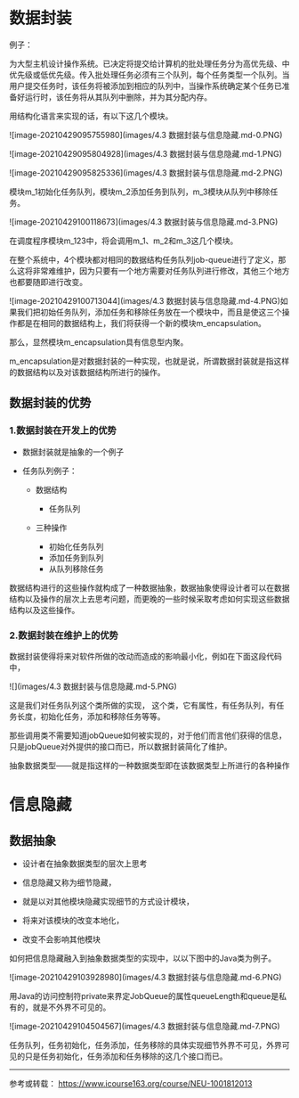 # 数据封装

例子：

为大型主机设计操作系统。已决定将提交给计算机的批处理任务分为高优先级、中优先级或低优先级。传入批处理任务必须有三个队列，每个任务类型一个队列。当用户提交任务时，该任务将被添加到相应的队列中，当操作系统确定某个任务已准备好运行时，该任务将从其队列中删除，并为其分配内存。

用结构化语言来实现的话，有以下这几个模块。



![image-20210429095755980](images/4.3 数据封装与信息隐藏.md-0.PNG)

![image-20210429095804928](images/4.3 数据封装与信息隐藏.md-1.PNG)

![image-20210429095825336](images/4.3 数据封装与信息隐藏.md-2.PNG)

模块m_1初始化任务队列，模块m_2添加任务到队列，m_3模块从队列中移除任务。

![image-20210429100118673](images/4.3 数据封装与信息隐藏.md-3.PNG)



在调度程序模块m_123中，将会调用m_1、m_2和m_3这几个模块。

在整个系统中，4个模块都对相同的数据结构任务队列job-queue进行了定义，那么这将非常难维护，因为只要有一个地方需要对任务队列进行修改，其他三个地方也都要随即进行改变。

![image-20210429100713044](images/4.3 数据封装与信息隐藏.md-4.PNG)如果我们把初始任务队列，添加任务和移除任务放在一个模块中，而且是使这三个操作都是在相同的数据结构上，我们将获得一个新的模块m_encapsulation。

那么，显然模块m_encapsulation具有信息型内聚。

m_encapsulation是对数据封装的一种实现，也就是说，所谓数据封装就是指这样的数据结构以及对该数据结构所进行的操作。



## 数据封装的优势

### 1.数据封装在开发上的优势

- 数据封装就是抽象的一个例子

- 任务队列例子：

    - 数据结构

        - 任务队列
    - 三种操作
        - 初始化任务队列
        - 添加任务到队列
        - 从队列移除任务

数据结构进行的这些操作就构成了一种数据抽象，数据抽象使得设计者可以在数据结构以及操作的层次上去思考问题，而更晚的一些时候采取考虑如何实现这些数据结构以及这些操作。





### 2.数据封装在维护上的优势

数据封装使得将来对软件所做的改动而造成的影响最小化，例如在下面这段代码中，

![](images/4.3 数据封装与信息隐藏.md-5.PNG)

这是我们对任务队列这个类所做的实现， 这个类，它有属性，有任务队列，有任务长度，初始化任务，添加和移除任务等等。

那些调用类不需要知道jobQueue如何被实现的，对于他们而言他们获得的信息，只是jobQueue对外提供的接口而已，所以数据封装简化了维护。



抽象数据类型——就是指这样的一种数据类型即在该数据类型上所进行的各种操作



# 信息隐藏

## 数据抽象

- 设计者在抽象数据类型的层次上思考

- 信息隐藏又称为细节隐藏，

- 就是以对其他模块隐藏实现细节的方式设计模块，

- 将来对该模块的改变本地化，

- 改变不会影响其他模块

如何把信息隐藏融入到抽象数据类型的实现中，以以下图中的Java类为例子。

![image-20210429103928980](images/4.3 数据封装与信息隐藏.md-6.PNG)

用Java的访问控制符private来界定JobQueue的属性queueLength和queue是私有的，就是不外界不可见的。

![image-20210429104504567](images/4.3 数据封装与信息隐藏.md-7.PNG)



任务队列，任务初始化，任务添加，任务移除的具体实现细节外界不可见，外界可见的只是任务初始化，任务添加和任务移除的这几个接口而已。





----

参考或转载：
https://www.icourse163.org/course/NEU-1001812013















































